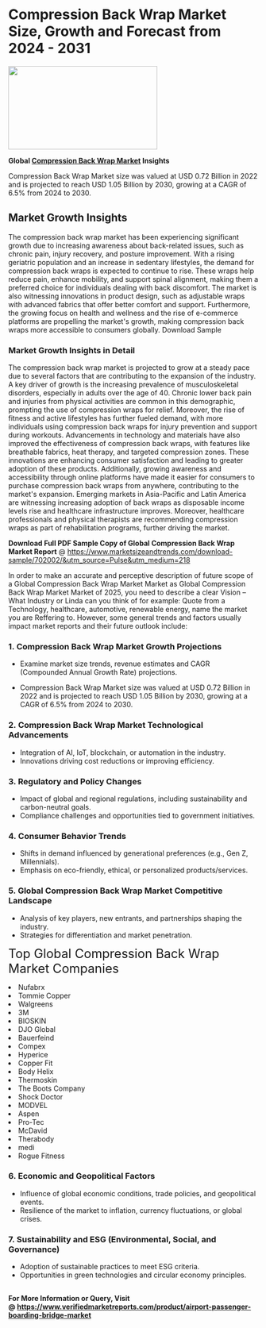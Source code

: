 <H1>Compression Back Wrap Market Size, Growth and Forecast from 2024 - 2031</H1><img class="aligncenter size-medium wp-image-584254" src="https://thirdeyenews.in/wp-content/uploads/2024/09/Global-Market-Research-300x168.jpeg" alt="" width="300" height="168" /><p><strong>Global&nbsp;<a href="https://www.marketsizeandtrends.com/download-sample/702002/&amp;utm_source=Pulse&amp;utm_medium=218">Compression Back Wrap Market</a> Insights</strong></p><p>Compression Back Wrap Market size was valued at USD 0.72 Billion in 2022 and is projected to reach USD 1.05 Billion by 2030, growing at a CAGR of 6.5% from 2024 to 2030.</p><p><h2>Market Growth Insights</h2> The compression back wrap market has been experiencing significant growth due to increasing awareness about back-related issues, such as chronic pain, injury recovery, and posture improvement. With a rising geriatric population and an increase in sedentary lifestyles, the demand for compression back wraps is expected to continue to rise. These wraps help reduce pain, enhance mobility, and support spinal alignment, making them a preferred choice for individuals dealing with back discomfort. The market is also witnessing innovations in product design, such as adjustable wraps with advanced fabrics that offer better comfort and support. Furthermore, the growing focus on health and wellness and the rise of e-commerce platforms are propelling the market's growth, making compression back wraps more accessible to consumers globally. Download Sample <h3>Market Growth Insights in Detail</h3> The compression back wrap market is projected to grow at a steady pace due to several factors that are contributing to the expansion of the industry. A key driver of growth is the increasing prevalence of musculoskeletal disorders, especially in adults over the age of 40. Chronic lower back pain and injuries from physical activities are common in this demographic, prompting the use of compression wraps for relief. Moreover, the rise of fitness and active lifestyles has further fueled demand, with more individuals using compression back wraps for injury prevention and support during workouts. Advancements in technology and materials have also improved the effectiveness of compression back wraps, with features like breathable fabrics, heat therapy, and targeted compression zones. These innovations are enhancing consumer satisfaction and leading to greater adoption of these products. Additionally, growing awareness and accessibility through online platforms have made it easier for consumers to purchase compression back wraps from anywhere, contributing to the market's expansion. Emerging markets in Asia-Pacific and Latin America are witnessing increasing adoption of back wraps as disposable income levels rise and healthcare infrastructure improves. Moreover, healthcare professionals and physical therapists are recommending compression wraps as part of rehabilitation programs, further driving the market. </p><p><span class=""><strong>Download Full PDF Sample Copy of Global Compression Back Wrap Market Report</strong> @ <a href="https://www.marketsizeandtrends.com/download-sample/702002/&amp;utm_source=Pulse&amp;utm_medium=218" target="_blank">https://www.marketsizeandtrends.com/download-sample/702002/&amp;utm_source=Pulse&amp;utm_medium=218</a></span></p><p>In order to make an accurate and perceptive description of future scope of a Global&nbsp;Compression Back Wrap Market Market as Global&nbsp;Compression Back Wrap Market Market of 2025, you need to describe a clear Vision &ndash; What Industry or Linda can you think of for example: Quote from a Technology, healthcare, automotive, renewable energy, name the market you are Reffering to. However, some general trends and factors usually impact market reports and their future outlook include:</p><h3>1.&nbsp;<strong>Compression Back Wrap Market Growth Projections</strong></h3><ul><li>Examine market size trends, revenue estimates and CAGR (Compounded Annual Growth Rate) projections.</li><li><p>Compression Back Wrap Market size was valued at USD 0.72 Billion in 2022 and is projected to reach USD 1.05 Billion by 2030, growing at a CAGR of 6.5% from 2024 to 2030.</p></li></ul><h3>2.&nbsp;<strong>Compression Back Wrap Market Technological Advancements</strong></h3><ul><li>Integration of AI, IoT, blockchain, or automation in the industry.</li><li>Innovations driving cost reductions or improving efficiency.</li></ul><h3>3.&nbsp;<strong>Regulatory and Policy Changes</strong></h3><ul><li>Impact of global and regional regulations, including sustainability and carbon-neutral goals.</li><li>Compliance challenges and opportunities tied to government initiatives.</li></ul><h3>4.&nbsp;<strong>Consumer Behavior Trends</strong></h3><ul><li>Shifts in demand influenced by generational preferences (e.g., Gen Z, Millennials).</li><li>Emphasis on eco-friendly, ethical, or personalized products/services.</li></ul><h3>5.&nbsp;<strong>Global Compression Back Wrap Market Competitive Landscape</strong></h3><ul><li>Analysis of key players, new entrants, and partnerships shaping the industry.</li><li>Strategies for differentiation and market penetration.</li></ul><p data-pm-slice="1 1 []"><span style="color: inherit; font-family: inherit; font-size: 25px;">Top Global Compression Back Wrap Market Companies</span></p><div class="" data-test-id=""><p><li>Nufabrx</li><li> Tommie Copper</li><li> Walgreens</li><li> 3M</li><li> BIOSKIN</li><li> DJO Global</li><li> Bauerfeind</li><li> Compex</li><li> Hyperice</li><li> Copper Fit</li><li> Body Helix</li><li> Thermoskin</li><li> The Boots Company</li><li> Shock Doctor</li><li> MODVEL</li><li> Aspen</li><li> Pro-Tec</li><li> McDavid</li><li> Therabody</li><li> medi</li><li> Rogue Fitness</li></p></div><h3>6.&nbsp;<strong>Economic and Geopolitical Factors</strong></h3><ul><li>Influence of global economic conditions, trade policies, and geopolitical events.</li><li>Resilience of the market to inflation, currency fluctuations, or global crises.</li></ul><h3>7.&nbsp;<strong>Sustainability and ESG (Environmental, Social, and Governance)</strong></h3><ul><li>Adoption of sustainable practices to meet ESG criteria.</li><li>Opportunities in green technologies and circular economy principles.</li></ul><h2><strong style="font-size: 14px;">For More Information or Query, Visit @&nbsp;</strong><a style="background-color: #ffffff; font-size: 14px;" href="https://www.marketsizeandtrends.com/report/compression-back-wrap-market/" target="_blank">https://www.verifiedmarketreports.com/product/airport-passenger-boarding-bridge-market</a></h2>
